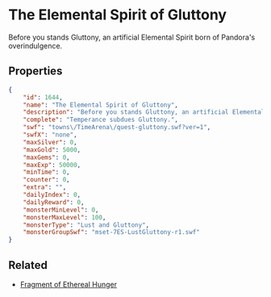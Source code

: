 # The Elemental Spirit of Gluttony

Before you stands Gluttony, an artificial Elemental Spirit born of Pandora's overindulgence.

## Properties

```json
{
    "id": 1644,
    "name": "The Elemental Spirit of Gluttony",
    "description": "Before you stands Gluttony, an artificial Elemental Spirit born of Pandora's overindulgence.",
    "complete": "Temperance subdues Gluttony.",
    "swf": "towns\/TimeArena\/quest-gluttony.swf?ver=1",
    "swfX": "none",
    "maxSilver": 0,
    "maxGold": 5000,
    "maxGems": 0,
    "maxExp": 50000,
    "minTime": 0,
    "counter": 0,
    "extra": "",
    "dailyIndex": 0,
    "dailyReward": 0,
    "monsterMinLevel": 0,
    "monsterMaxLevel": 100,
    "monsterType": "Lust and Gluttony",
    "monsterGroupSwf": "mset-7ES-LustGluttony-r1.swf"
}
```

## Related

- [Fragment of Ethereal Hunger](../items/18971-fragment-of-ethereal-hunger.md)

